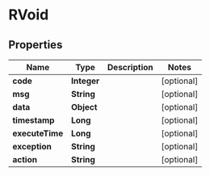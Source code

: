 

# RVoid


## Properties

| Name | Type | Description | Notes |
|------------ | ------------- | ------------- | -------------|
|**code** | **Integer** |  |  [optional] |
|**msg** | **String** |  |  [optional] |
|**data** | **Object** |  |  [optional] |
|**timestamp** | **Long** |  |  [optional] |
|**executeTime** | **Long** |  |  [optional] |
|**exception** | **String** |  |  [optional] |
|**action** | **String** |  |  [optional] |



